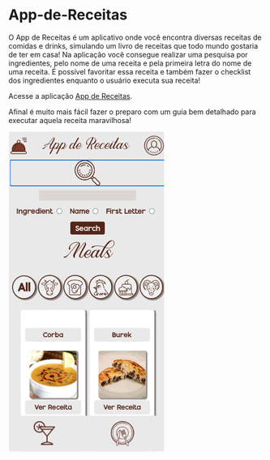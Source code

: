 # App-de-Receitas

O App de Receitas é um aplicativo onde você encontra diversas receitas de comidas e drinks, simulando um livro de receitas que todo mundo gostaria de ter em casa!
Na aplicação você consegue realizar uma pesquisa por ingredientes, pelo nome de uma receita e pela primeira letra do nome de uma receita.
É possível favoritar essa receita e também fazer o checklist dos ingredientes enquanto o usuário executa sua receita!

Acesse a aplicação [App de Receitas](https://aplicativo-de-receitas-18.vercel.app/).

Afinal é muito mais fácil fazer o preparo com um guia bem detalhado para executar aquela receita maravilhosa!

![App de Receitas](app-receitas.png)
